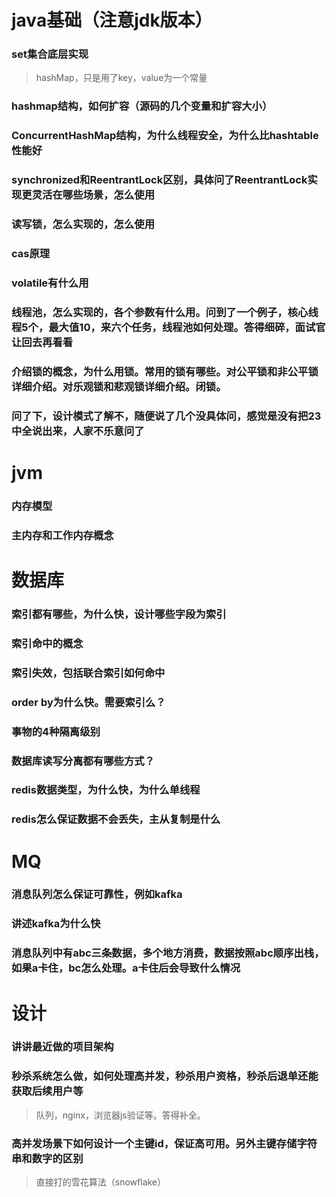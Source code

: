 java基础（注意jdk版本）
===
### set集合底层实现
>hashMap，只是用了key，value为一个常量

### hashmap结构，如何扩容（源码的几个变量和扩容大小）
### ConcurrentHashMap结构，为什么线程安全，为什么比hashtable性能好
### synchronized和ReentrantLock区别，具体问了ReentrantLock实现更灵活在哪些场景，怎么使用
### 读写锁，怎么实现的，怎么使用
### cas原理
### volatile有什么用
### 线程池，怎么实现的，各个参数有什么用。问到了一个例子，核心线程5个，最大值10，来六个任务，线程池如何处理。答得细碎，面试官让回去再看看
### 介绍锁的概念，为什么用锁。常用的锁有哪些。对公平锁和非公平锁详细介绍。对乐观锁和悲观锁详细介绍。闭锁。
### 问了下，设计模式了解不，随便说了几个没具体问，感觉是没有把23中全说出来，人家不乐意问了

jvm
===
### 内存模型
### 主内存和工作内存概念

数据库
===
### 索引都有哪些，为什么快，设计哪些字段为索引
### 索引命中的概念
### 索引失效，包括联合索引如何命中
### order by为什么快。需要索引么？
### 事物的4种隔离级别
### 数据库读写分离都有哪些方式？
### redis数据类型，为什么快，为什么单线程
### redis怎么保证数据不会丢失，主从复制是什么


MQ
===
### 消息队列怎么保证可靠性，例如kafka
### 讲述kafka为什么快
### 消息队列中有abc三条数据，多个地方消费，数据按照abc顺序出栈，如果a卡住，bc怎么处理。a卡住后会导致什么情况

设计
===
### 讲讲最近做的项目架构
### 秒杀系统怎么做，如何处理高并发，秒杀用户资格，秒杀后退单还能获取后续用户等
>队列，nginx，浏览器js验证等。答得补全。
### 高并发场景下如何设计一个主键id，保证高可用。另外主键存储字符串和数字的区别
>直接打的雪花算法（snowflake）
